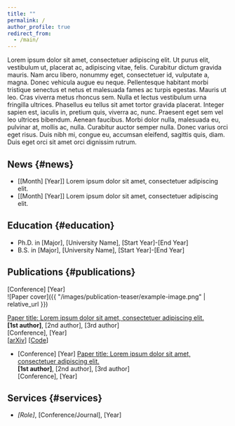 ```yaml
---
title: ""
permalink: /
author_profile: true
redirect_from: 
  - /main/
---
```


<span class="anchor" id="about-me"></span>

Lorem ipsum dolor sit amet, consectetuer adipiscing elit. Ut purus elit, vestibulum ut, placerat ac, adipiscing vitae, felis. Curabitur dictum gravida mauris. Nam arcu libero, nonummy eget, consectetuer id, vulputate a, magna. Donec vehicula augue eu neque. Pellentesque habitant morbi tristique senectus et netus et malesuada fames ac turpis egestas. Mauris ut leo. Cras viverra metus rhoncus sem. Nulla et lectus vestibulum urna fringilla ultrices. Phasellus eu tellus sit amet tortor gravida placerat. Integer sapien est, iaculis in, pretium quis, viverra ac, nunc. Praesent eget sem vel leo ultrices bibendum. Aenean faucibus. Morbi dolor nulla, malesuada eu, pulvinar at, mollis ac, nulla. Curabitur auctor semper nulla. Donec varius orci eget risus. Duis nibh mi, congue eu, accumsan eleifend, sagittis quis, diam. Duis eget orci sit amet orci dignissim rutrum.

## <i class="fa-solid fa-fw fa-fire" style="color: #eb6a14;"></i> News {#news}

- [[Month] [Year]] Lorem ipsum dolor sit amet, consectetuer adipiscing elit. 
- [[Month] [Year]] Lorem ipsum dolor sit amet, consectetuer adipiscing elit. 

## <i class="fa-solid fa-fw fa-graduation-cap" style="color: #73b54a"></i> Education {#education}

- Ph.D. in [Major], [University Name], [Start Year]-[End Year]
- B.S. in [Major], [University Name], [Start Year]-[End Year]

## <i class="fa-solid fa-fw fa-file-lines" style="color: #3485cb"></i> Publications {#publications}

<div class="paper-box">
<div class="paper-box-image">
<div markdown="1">
<div class="badge-image">[Conference] [Year]</div>
![Paper cover]({{ "/images/publication-teaser/example-image.png" | relative_url }})
</div>
</div>
<div class="paper-box-text" markdown="1">

[Paper title: Lorem ipsum dolor sit amet, consectetuer adipiscing elit.](https://ieeexplore.ieee.org)<br>
**[1st author]**, [2nd author], [3rd author]<br>
[Conference], [Year]<br>
[[arXiv](https://arxiv.org)] [[Code](https://github.com)]

</div>
</div>

- <span class="badge-text">[Conference] [Year]</span> [Paper title: Lorem ipsum dolor sit amet, consectetuer adipiscing elit.](https://ieeexplore.ieee.org)<br>
**[1st author]**, [2nd author], [3rd author]<br>
[Conference], [Year]

## <i class="fa-solid fa-fw fa-gear" style="color: #ffbf00"></i> Services {#services}

- *[Role]*, [Conference/Journal], [Year]